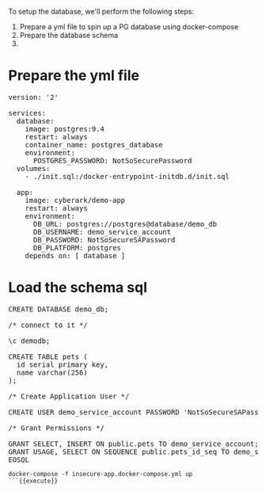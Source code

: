 
To setup the database, we'll perform the following steps:
1. Prepare a yml file to spin up a PG database using docker-compose
2. Prepare the database schema
3. 


# Prepare the yml file

<pre class="file" data-filename="insecure-app.docker-compose.yml" data-target="replace">version: '2'

services:
  database:
    image: postgres:9.4
    restart: always
    container_name: postgres_database
    environment:
      POSTGRES_PASSWORD: NotSoSecurePassword
  volumes:
    - ./init.sql:/docker-entrypoint-initdb.d/init.sql

  app:
    image: cyberark/demo-app
    restart: always
    environment:
      DB_URL: postgres://postgres@database/demo_db
      DB_USERNAME: demo_service_account
      DB_PASSWORD: NotSoSecureSAPassword
      DB_PLATFORM: postgres
    depends_on: [ database ]
</pre>

# Load the schema sql

<pre class="file" data-filename="init.sql" data-target="replace">CREATE DATABASE demo_db;

/* connect to it */

\c demodb;

CREATE TABLE pets (
  id serial primary key,
  name varchar(256)
);

/* Create Application User */

CREATE USER demo_service_account PASSWORD 'NotSoSecureSAPassword';

/* Grant Permissions */

GRANT SELECT, INSERT ON public.pets TO demo_service_account;
GRANT USAGE, SELECT ON SEQUENCE public.pets_id_seq TO demo_service_account;
EOSQL
</pre>


```
docker-compose -f insecure-app.docker-compose.yml up
```{{execute}}
